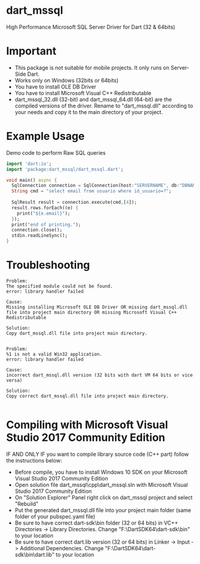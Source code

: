 # dart_mssql

High Performance Microsoft SQL Server Driver for Dart (32 & 64bits)

# Important

- This package is not suitable for mobile projects. It only runs on Server-Side Dart.
- Works only on Windows (32bits or 64bits)
- You have to install OLE DB Driver 
- You have to install Microsoft Visual C++ Redistributable
- dart_mssql_32.dll (32-bit) and dart_mssql_64.dll (64-bit) are the compiled versions of the driver. Rename to "dart_mssql.dll" according to your needs and copy it to the main directory of your project.
 
# Example Usage

Demo code to perform Raw SQL queries

```dart
import 'dart:io';
import 'package:dart_mssql/dart_mssql.dart';

void main() async {
  SqlConnection connection = SqlConnection(host:"SERVERNAME", db:"DBNAME", user:"USERNAME", password:"PASSWORD");
  String cmd = "select email from usuario where id_usuario=?";
  
  SqlResult result = connection.execute(cmd,[4]);
  result.rows.forEach((e) {
    print("${e.email}");
  });
  print("end of printing.");
  connection.close();
  stdin.readLineSync();
}
```

# Troubleshooting

```
Problem:
The specified module could not be found.
error: library handler failed

Cause:
Missing installing Microsoft OLE DB Driver OR missing dart_mssql.dll file into project main directory OR missing Microsoft Visual C++ Redistributable

Solution:
Copy dart_mssql.dll file into project main directory.


Problem:
%1 is not a valid Win32 application.
error: library handler failed

Cause:
incorrect dart_mssql.dll version (32 bits with dart VM 64 bits or vice versa)

Solution:
Copy correct dart_mssql.dll file into project main directory.


```
# Compiling with Microsoft Visual Studio 2017 Community Edition

IF AND ONLY IF you want to compile library source code (C++ part) follow the instructions below:

- Before compile, you have to install Windows 10 SDK on your Microsoft Visual Studio 2017 Community Edition
- Open solution file dart_mssql\cpp\dart_mssql.sln with Microsoft Visual Studio 2017 Community Edition
- On "Solution Explorer" Panel right click on dart_mssql project and select "Rebuild"
- Put the generated dart_mssql.dll file into your project main folder (same folder of your pubspec.yaml file)
- Be sure to have correct dart-sdk\bin folder (32 or 64 bits) in VC++ Directories -> Library Directories. Change "F:\DartSDK64\dart-sdk\bin" to your location
- Be sure to have correct dart.lib version (32 or 64 bits) in Linker -> Input -> Additional Dependencies. Change "F:\DartSDK64\dart-sdk\bin\dart.lib" to your location

